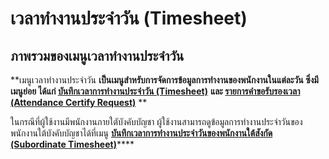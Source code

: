 # เวลาทำงานประจำวัน (Timesheet)

## ภาพรวมของเมนูเวลาทำงานประจำวัน

**เมนูเวลาทำงานประจำวัน **เป็นเมนูสำหรับการจัดการข้อมูลการทำงานของพนักงานในแต่ละวัน ซึ่งมีเมนูย่อย ได้แก่ [**บันทึกเวลาการทำงานประจำวัน (Timesheet)**](timesheet.md)** **และ [**รายการคำขอรับรองเวลา (Attendance Certify Request)**](attendance-certify-request.md)** **

ในกรณีที่ผู้ใช้งานมีพนักงานภายใตับังคับบัญชา ผู้ใช้งานสามารถดูข้อมูลการทำงานประจำวันของพนักงานใต้บังคับบัญชาได้ที่เมนู [**บันทึกเวลาการทำงานประจำวันของพนักงานใต้สังกัด (Subordinate Timesheet)**](subordinate-timesheet.md)****
